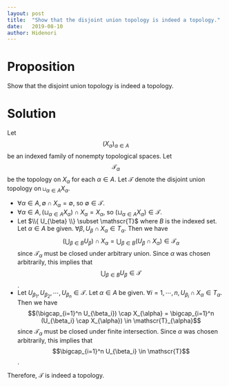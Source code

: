 ```yaml
---
layout: post
title:  "Show that the disjoint union topology is indeed a topology."
date:   2019-08-10
author: Hidenori
---
```


# Proposition
Show that the disjoint union topology is indeed a topology.

# Solution

Let $$(X_{\alpha})_{\alpha \in A}$$ be an indexed family of nonempty topological spaces.
Let $$\mathscr{T}_{\alpha}$$ be the topology on $X_{\alpha}$ for each $\alpha \in A$.
Let $\mathscr{T}$ denote the disjoint union topology on $\sqcup_{\alpha \in A} X_{\alpha}$.

* $\forall \alpha \in A, \emptyset \cap X_{\alpha} = \emptyset$, so $\emptyset \in \mathscr{T}$.
* $\forall \alpha \in A, (\sqcup_{\alpha \in A} X_{\alpha}) \cap X_{\alpha} = X_{\alpha}$, so $(\sqcup_{\alpha \in A} X_{\alpha}) \in \mathscr{T}$.
* Let $\\{ U_{\beta} \\} \subset \mathscr{T}$ where $B$ is the indexed set.
  Let $\alpha \in A$ be given.
  $\forall \beta, U_{\beta} \cap X_{\alpha} \in T_{\alpha}$.
  Then we have $$(\bigcup_{\beta \in B} U_{\beta}) \cap X_{\alpha} = \bigcup_{\beta \in B} (U_{\beta} \cap X_{\alpha}) \in \mathscr{T}_{\alpha}$$ since $\mathscr{T}_{\alpha}$ must be closed under arbitrary union.
  Since $\alpha$ was chosen arbitrarily, this implies that $$\bigcup_{\beta \in B} U_{\beta} \in \mathscr{T}$$.
* Let $U_{\beta_1}, U_{\beta_2}, \cdots, U_{\beta_n} \in \mathscr{T}$.
  Let $\alpha \in A$ be given.
  $\forall i = 1, \cdots, n, U_{\beta_i} \cap X_{\alpha} \in T_{\alpha}$.
  Then we have $$(\bigcap_{i=1}^n U_{\beta_i}) \cap X_{\alpha} = \bigcap_{i=1}^n (U_{\beta_i} \cap X_{\alpha}) \in \mathscr{T}_{\alpha}$$ since $\mathscr{T}_{\alpha}$ must be closed under finite intersection.
  Since $\alpha$ was chosen arbitrarily, this implies that $$\bigcap_{i=1}^n U_{\beta_i} \in \mathscr{T}$$.

Therefore, $\mathcal{T}$ is indeed a topology.
